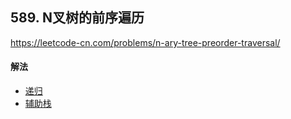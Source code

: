 ## 589. N叉树的前序遍历

https://leetcode-cn.com/problems/n-ary-tree-preorder-traversal/


#### 解法  

* [递归](_1.py)
* [辅助栈](_2.py)




